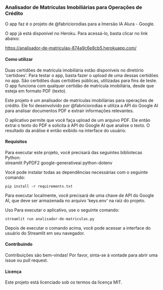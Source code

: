 ### Analisador de Matrículas Imobiliárias para Operações de Crédito

O app faz é o projeto de @fabriciorodias para a Imersão IA Alura - Google.

O app já está disponível no Heroku. Para acessá-lo, basta clicar no link abaixo:

https://analisador-de-matriculas-874a9c6e8cb5.herokuapp.com/

#### Como utilizar
Duas certidões de matrícula imobiliária estão disponíveis no diretório 'certidoes'. Para testar o app, basta fazer o upload de uma dessas certidões no app.
São certidões duas certidões públicas, utilizadas para fins de teste. O app funciona com qualquer certidão de matrícula imobiliária, desde que esteja em formato PDF (texto).

Este projeto é um analisador de matrículas imobiliárias para operações de crédito. Ele foi desenvolvido por @fabriciorodias e utiliza a API do Google AI para analisar documentos PDF e extrair informações relevantes.

O aplicativo permite que você faça upload de um arquivo PDF. Ele então extrai o texto do PDF e solicita à API do Google AI que analise o texto. O resultado da análise é então exibido na interface do usuário.  


#### Requisitos
Para executar este projeto, você precisará das seguintes bibliotecas Python:  
streamlit
PyPDF2
google-generativeai
python-dotenv

Você pode instalar todas as dependências necessárias com o seguinte comando:
```
pip install -r requirements.txt
```
Para executar localmente, você precisará de uma chave de API do Google AI, que deve ser armazenada no arquivo 'keys.env' na raiz do projeto.  

Uso
Para executar o aplicativo, use o seguinte comando:

```
streamlit run analisador-de-matriculas.py
```

Depois de executar o comando acima, você pode acessar a interface do usuário do Streamlit em seu navegador.

#### Contribuindo
Contribuições são bem-vindas! Por favor, sinta-se à vontade para abrir uma issue ou pull request.  

#### Licença
Este projeto está licenciado sob os termos da licença MIT.